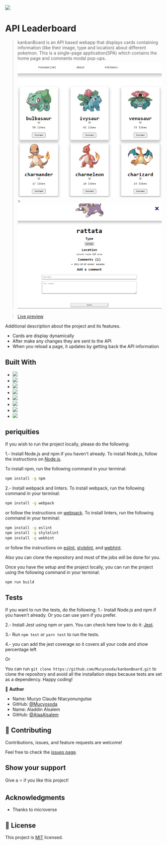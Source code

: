 ![](https://img.shields.io/badge/Microverse-blueviolet)

# API Leaderboard

> kanbanBoard is an API based webapp that displays cards containing information (like their image, type and location) about different pokemon. This is a single-page application(SPA) which contains the home page and comments modal pop-ups.
> ![screenshot](./appscreenshoot.PNG) > ![screenshot](./appscreenshoot1.PNG)

> [Live preview](https://mucyosoda.github.io/kanbanBoard/dist/)

Additional description about the project and its features.

- Cards are display dynamically
- After make any changes they are sent to the API
- When you reload a page, it updates by getting back the API information

## Built With

- ![](https://img.shields.io/badge/Github-blueviolet)
- ![](https://img.shields.io/badge/Javascript-blue)
- ![](https://img.shields.io/badge/HTML-purple)
- ![](https://img.shields.io/badge/CSS-blue)
- ![](https://img.shields.io/badge/WEBPACK-violet)
- ![](https://img.shields.io/badge/Barbel-violet)
- ![](https://img.shields.io/badge/API-violet)
- ![](https://img.shields.io/badge/JSON-violet)

## periquities

If you wish to run the project locally, please do the following:

1.- Install Node.js and npm if you haven't already.
To install Node.js, follow the instructions on [Node.js](https://nodejs.org/en/).

To install npm, run the following command in your terminal:

```bash
npm install -g npm
```

2.- Install webpack and linters.
To install webpack, run the following command in your terminal:

```bash
npm install -g webpack
```

or follow the instructions on [webpack](https://webpack.js.org/).
To install linters, run the following command in your terminal:

```bash
npm install -g eslint
npm install -g stylelint
npm install -g webhint
```

or follow the instructions on [eslint](https://eslint.org/), [stylelint](https://stylelint.io/), and [webhint](https://webhint.io/).

Also you can clone the repository and most of the jobs will be done for you.

Once you have the setup and the project locally, you can run the project using the following command in your terminal:

```bash
npm run build
```

## Tests

If you want to run the tests, do the following:
1.- Install Node.js and npm if you haven't already. Or you can use yarn if you prefer.

2.- Install Jest using npm or yarn. You can check here how to do it: [Jest](https://jestjs.io/es-ES/docs/getting-started).

3.- Run `npm test` or `yarn test` to run the tests.

4.- you can add the jest coverage so it covers all your code and show percentage left

Or

You can run `git clone https://github.com/Mucyosoda/kanbanBoard.git` to clone the repository and avoid all the installation steps because tests are set as a dependency.
Happy coding!

👤 **Author**

- Name: Mucyo Claude Ntacyonungutse
- GitHub: [@Mucyosoda](https://github.com/Mucyosoda)
- Name: Aladdin Alsalem
- GitHub: [@AlaaAlsalem](https://github.com/AlaaAlsalem)

## 🤝 Contributing

Contributions, issues, and feature requests are welcome!

Feel free to check the [issues page](../../issues/).

## Show your support

Give a ⭐️ if you like this project!

## Acknowledgments

- Thanks to microverse

## 📝 License

This project is [MIT](./LICENSE.md) licensed.
